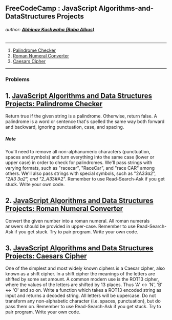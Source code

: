 ## FreeCodeCamp : JavaScript Algorithms-and-DataStructures Projects
###### author: [**Abhinav Kushwaha (Baba Albus)**](http://babaalbus.com/ "http://babaalbus.com/")
---
1. [Palindrome Checker](https://github.com/Abhi9935/FCC-JavaScriptAlgorithms-and-DataStructuresProjects/blob/master/PalindromeChecker.js)
2. [Roman Numeral Converter](https://github.com/Abhi9935/FCC-JavaScriptAlgorithms-and-DataStructuresProjects/blob/master/RomanNumeralConverter.js)
3. [Caesars Cipher](https://github.com/Abhi9935/FCC-JavaScriptAlgorithms-and-DataStructuresProjects/blob/master/Caesars%20Cipher.js)

---
### Problems
## 1. [JavaScript Algorithms and Data Structures Projects: Palindrome Checker](https://github.com/Abhi9935/FCC-JavaScriptAlgorithms-and-DataStructuresProjects/blob/master/PalindromeChecker.js)
Return true if the given string is a palindrome. Otherwise, return false.
A palindrome is a word or sentence that's spelled the same way both forward and backward, ignoring punctuation, case, and spacing.
##### Note
You'll need to remove all non-alphanumeric characters (punctuation, spaces and symbols) and turn everything into the same case (lower or upper case) in order to check for palindromes.
We'll pass strings with varying formats, such as "racecar", "RaceCar", and "race CAR" among others.
We'll also pass strings with special symbols, such as "2A3*3a2", "2A3 3a2", and "2_A3*3#A2".
Remember to use Read-Search-Ask if you get stuck. Write your own code.
## 2. [JavaScript Algorithms and Data Structures Projects: Roman Numeral Converter](https://github.com/Abhi9935/FCC-JavaScriptAlgorithms-and-DataStructuresProjects/blob/master/RomanNumeralConverter.js)
Convert the given number into a roman numeral.
All roman numerals answers should be provided in upper-case.
Remember to use Read-Search-Ask if you get stuck. Try to pair program. Write your own code.
## 3. [JavaScript Algorithms and Data Structures Projects: Caesars Cipher](https://github.com/Abhi9935/FCC-JavaScriptAlgorithms-and-DataStructuresProjects/blob/master/Caesars%20Cipher.js)
One of the simplest and most widely known ciphers is a Caesar cipher, also known as a shift cipher. In a shift cipher the meanings of the letters are shifted by some set amount.
A common modern use is the ROT13 cipher, where the values of the letters are shifted by 13 places. Thus 'A' ↔ 'N', 'B' ↔ 'O' and so on.
Write a function which takes a ROT13 encoded string as input and returns a decoded string.
All letters will be uppercase. Do not transform any non-alphabetic character (i.e. spaces, punctuation), but do pass them on.
Remember to use Read-Search-Ask if you get stuck. Try to pair program. Write your own code.
